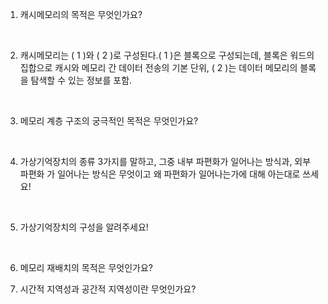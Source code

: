 1. 캐시메모리의 목적은 무엇인가요?

   ​

2. 캐시메모리는  ( 1    )와 (  2     )로 구성된다.(    1  )은 블록으로 구성되는데, 블록은 워드의 집합으로 캐시와 메모리 간 데이터 전송의 기본 단위, (   2   )는 데이터 메모리의 블록을 탐색할 수 있는 정보를 포함.

   ​

3. 메모리 계층 구조의 궁극적인 목적은 무엇인가요?

   ​

4. 가상기억장치의 종류 3가지를 말하고, 그중 내부 파편화가 일어나는 방식과, 외부 파편화 가 일어나는 방식은 무엇이고 왜 파편화가 일어나는가에 대해 아는대로 쓰세요!

   ​

5. 가상기억장치의 구성을 알려주세요!

   ​

6. 메모리 재배치의 목적은 무엇인가요?
   ​

7. 시간적 지역성과 공간적 지역성이란 무엇인가요?